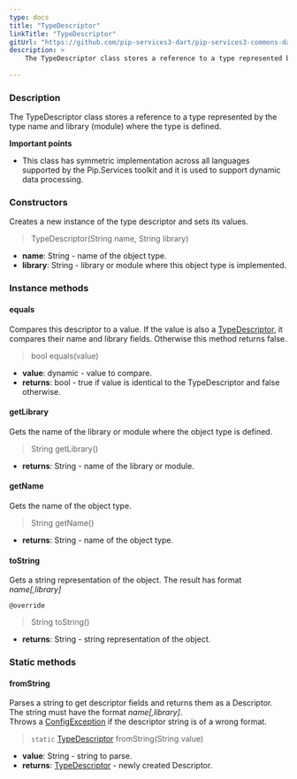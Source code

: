 ```yaml
---
type: docs
title: "TypeDescriptor"
linkTitle: "TypeDescriptor"
gitUrl: "https://github.com/pip-services3-dart/pip-services3-commons-dart"
description: >
    The TypeDescriptor class stores a reference to a type represented by the type name and library (module) where the type is defined.
    
---
```


### Description

The TypeDescriptor class stores a reference to a type represented by the type name and library (module) where the type is defined.

**Important points**

- This class has symmetric implementation across all languages supported by the Pip.Services toolkit and it is used to support dynamic data processing.

### Constructors
Creates a new instance of the type descriptor and sets its values.

> TypeDescriptor(String name, String library)

- **name**: String - name of the object type.
- **library**: String - library or module where this object type is implemented.


### Instance methods

#### equals
Compares this descriptor to a value.
If the value is also a [TypeDescriptor](), it compares their name and library fields.
Otherwise this method returns false.

> bool equals(value) 

- **value**: dynamic - value to compare.
- **returns**: bool - true if value is identical to the TypeDescriptor and false otherwise.

#### getLibrary
Gets the name of the library or module where the object type is defined.

> String getLibrary()

- **returns**: String - name of the library or module.


#### getName
Gets the name of the object type.

> String getName()

- **returns**: String - name of the object type.


#### toString
Gets a string representation of the object.
The result has format *name[,library]*

`@override`
> String toString()

- **returns**: String - string representation of the object.

### Static methods

#### fromString
Parses a string to get descriptor fields and returns them as a Descriptor.
The string must have the format *name[,library]*.   
Throws a [ConfigException](../../errors/config_exception) if the descriptor string is of a wrong format.

> `static` [TypeDescriptor]() fromString(String value)

- **value**: String - string to parse.
- **returns**: [TypeDescriptor]() - newly created Descriptor.
